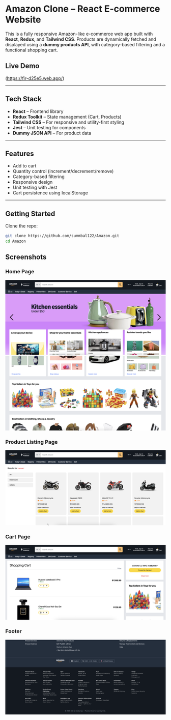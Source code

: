 # Amazon Clone – React E-commerce Website

This is a fully responsive Amazon-like e-commerce web app built with **React**, **Redux**, and **Tailwind CSS**. Products are dynamically fetched and displayed using a **dummy products API**, with category-based filtering and a functional shopping cart.

##  Live Demo
(https://fir-d25e5.web.app/)

---

## Tech Stack

- **React** – Frontend library
- **Redux Toolkit** – State management (Cart, Products)
- **Tailwind CSS** – For responsive and utility-first styling
- **Jest** – Unit testing for components
- **Dummy JSON API** – For product data

---

## Features

- Add to cart
- Quantity control (increment/decrement/remove)
- Category-based filtering
- Responsive design
- Unit testing with Jest
- Cart persistence using localStorage

---

##  Getting Started

Clone the repo:

```bash
git clone https://github.com/summbal122/Amazon.git
cd Amazon
```
## Screenshots

### Home Page
![alt text](/screenshots/image.png)
![alt text](/screenshots/image-1.png)


### Product Listing Page
![alt text](/screenshots/image-2.png)


### Cart Page
![alt text](/screenshots/image-3.png)

### Footer
![alt text](/screenshots/image-4.png)


